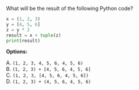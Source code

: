 What will be the result of the following Python code?

```python
x = (1, 2, 3)
y = [4, 5, 6]
z = y * 2
result = x + tuple(z)
print(result)
```

**Options:**

A. `(1, 2, 3, 4, 5, 6, 4, 5, 6)`  
B. `(1, 2, 3) + [4, 5, 6, 4, 5, 6]`  
C. `(1, 2, 3, [4, 5, 6, 4, 5, 6])`  
D. `(1, 2, 3) + (4, 5, 6, 4, 5, 6)`

<!--
**Answer:** A

**Explanation:**
In the code, `x` is a tuple and `y` is a list. `z` is created by repeating `y` twice, resulting in `[4, 5, 6, 4, 5, 6]`. The `tuple(z)` converts this list into a tuple `(4, 5, 6, 4, 5, 6)`. Concatenating `x` and `tuple(z)` results in `(1, 2, 3, 4, 5, 6, 4, 5, 6)`.
-->